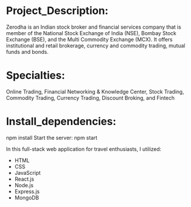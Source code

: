 # Project_Description:
Zerodha is an Indian stock broker and financial services company that is member of the National Stock Exchange of India (NSE), Bombay Stock Exchange (BSE), and the Multi Commodity Exchange (MCX). It offers institutional and retail brokerage, currency and commodity trading, mutual funds and bonds.

# Specialties:
Online Trading, Financial Networking & Knowledge Center, Stock Trading, Commodity Trading, Currency Trading, Discount Broking, and Fintech

# Install_dependencies: 
npm install Start the server: npm start 


In this full-stack web application for travel enthusiasts, I utilized:
- HTML
- CSS
- JavaScript
- React.js
- Node.js
- Express.js
- MongoDB

